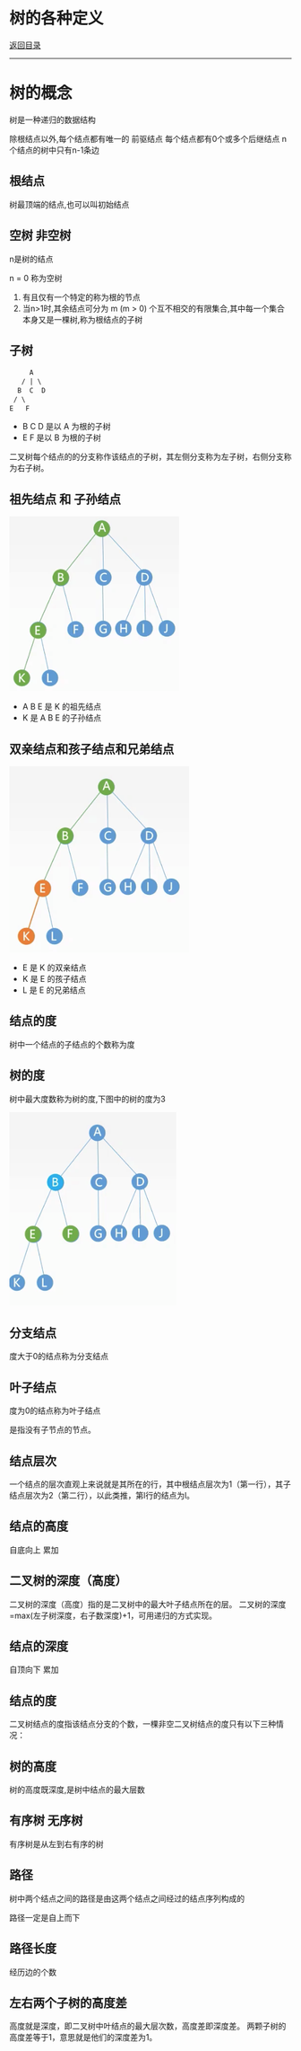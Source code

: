 # 树的各种定义

[返回目录](../01-数据结构与算法.md)

---

# 树的概念

树是一种递归的数据结构

除根结点以外,每个结点都有唯一的 前驱结点
每个结点都有0个或多个后继结点
n个结点的树中只有n-1条边

## 根结点

树最顶端的结点,也可以叫初始结点

## 空树 非空树

n是树的结点

n = 0 称为空树

1. 有且仅有一个特定的称为根的节点
2. 当n>1时,其余结点可分为 m (m > 0) 个互不相交的有限集合,其中每一个集合本身又是一棵树,称为根结点的子树


## 子树

```
     A
   / | \
  B  C  D
 / \
E   F
```

* B C D 是以 A 为根的子树
* E F 是以 B 为根的子树

二叉树每个结点的的分支称作该结点的子树，其左侧分支称为左子树，右侧分支称为右子树。

## 祖先结点 和 子孙结点

![](vx_images/1258700228876.png)

* A B E 是 K 的祖先结点
* K 是 A B E 的子孙结点

## 双亲结点和孩子结点和兄弟结点

![](vx_images/2247982786399.png)

* E 是 K 的双亲结点
* K 是 E 的孩子结点
* L 是 E 的兄弟结点

## 结点的度

树中一个结点的子结点的个数称为度

## 树的度

树中最大度数称为树的度,下图中的树的度为3

![](vx_images/3100691575491.png)


## 分支结点

度大于0的结点称为分支结点

## 叶子结点

度为0的结点称为叶子结点

是指没有子节点的节点。

## 结点层次

一个结点的层次直观上来说就是其所在的行，其中根结点层次为1（第一行），其子结点层次为2（第二行），以此类推，第l行的结点为l。

## 结点的高度

自底向上 累加

## 二叉树的深度（高度）

二叉树的深度（高度）指的是二叉树中的最大叶子结点所在的层。
二叉树的深度=max(左子树深度，右子数深度)+1，可用递归的方式实现。

## 结点的深度

自顶向下 累加

## 结点的度

二叉树结点的度指该结点分支的个数，一棵非空二叉树结点的度只有以下三种情况：


## 树的高度

树的高度既深度,是树中结点的最大层数

## 有序树 无序树

有序树是从左到右有序的树

## 路径

树中两个结点之间的路径是由这两个结点之间经过的结点序列构成的

路径一定是自上而下

## 路径长度

经历边的个数

## 左右两个子树的高度差

高度就是深度，即二叉树中叶结点的最大层次数，高度差即深度差。
两颗子树的高度差等于1，意思就是他们的深度差为1。
